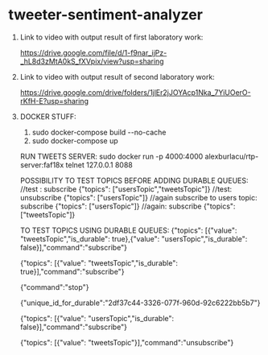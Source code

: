 # tweeter-sentiment-analyzer

1. Link to video with output result of first laboratory work:

    https://drive.google.com/file/d/1-f9nar_ijPz-_hL8d3zMtA0kS_fXVpix/view?usp=sharing



2. Link to video with output result of second laboratory work:

   https://drive.google.com/drive/folders/1jlEr2jJOYAcp1Nka_7YiUOerO-rKfH-E?usp=sharing


3.
   DOCKER STUFF:
      1. sudo docker-compose build --no-cache
      2. sudo docker-compose up


   RUN TWEETS SERVER:
         sudo docker run -p 4000:4000 alexburlacu/rtp-server:faf18x
         telnet 127.0.0.1 8088


   POSSIBILITY TO TEST TOPICS BEFORE ADDING DURABLE QUEUES:
      //test : subscribe {"topics": ["usersTopic","tweetsTopic"]}
      //test:  unsubscribe {"topics": ["usersTopic"]}
      //again subscribe to users topic: subscribe {"topics": ["usersTopic"]}
      //again: subscribe {"topics": ["tweetsTopic"]}


   TO TEST TOPICS USING DURABLE QUEUES:
   {"topics": [{"value": "tweetsTopic","is_durable": true},{"value": "usersTopic","is_durable": false}],"command":"subscribe"}

   {"topics": [{"value": "tweetsTopic","is_durable": true}],"command":"subscribe"}

   {"command":"stop"}

   {"unique_id_for_durable":"2df37c44-3326-077f-960d-92c6222bb5b7"}

   {"topics": [{"value": "usersTopic","is_durable": false}],"command":"subscribe"}

   {"topics": [{"value": "tweetsTopic"}],"command":"unsubscribe"}
